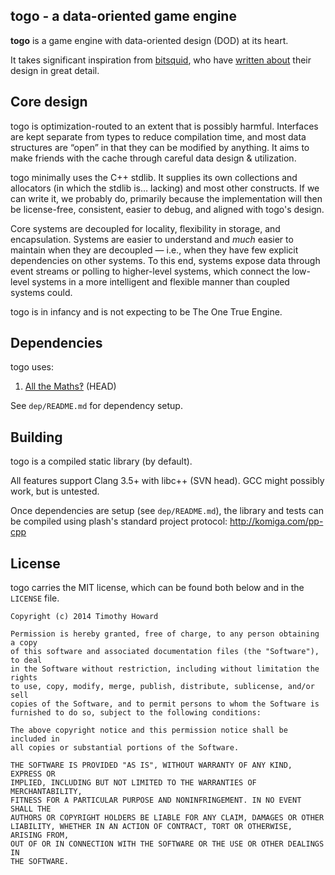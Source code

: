 
## togo - a data-oriented game engine

**togo** is a game engine with data-oriented design (DOD) at its heart.

It takes significant inspiration from [bitsquid](http://bitsquid.se), who
have [written about](http://bitsquid.blogspot.com) their design in great
detail.

## Core design

togo is optimization-routed to an extent that is possibly harmful.
Interfaces are kept separate from types to reduce compilation time, and most
data structures are “open” in that they can be modified by anything. It aims
to make friends with the cache through careful data design & utilization.

togo minimally uses the C++ stdlib. It supplies its own collections and
allocators (in which the stdlib is… lacking) and most other constructs.
If we can write it, we probably do, primarily because the implementation will
then be license-free, consistent, easier to debug, and aligned with togo's
design.

Core systems are decoupled for locality, flexibility in storage, and
encapsulation. Systems are easier to understand and *much* easier to maintain
when they are decoupled — i.e., when they have few explicit dependencies on
other systems. To this end, systems expose data through event streams or
polling to higher-level systems, which connect the low-level systems in a more
intelligent and flexible manner than coupled systems could.

togo is in infancy and is not expecting to be The One True Engine.

## Dependencies

togo uses:

1. [All the Maths‽](https://github.com/komiga/am) (HEAD)

See `dep/README.md` for dependency setup.

## Building

togo is a compiled static library (by default).

All features support Clang 3.5+ with libc++ (SVN head). GCC might possibly
work, but is untested.

Once dependencies are setup (see `dep/README.md`), the library and tests can be
compiled using plash's standard project protocol: http://komiga.com/pp-cpp

## License

togo carries the MIT license, which can be found both below and in the
`LICENSE` file.

```
Copyright (c) 2014 Timothy Howard

Permission is hereby granted, free of charge, to any person obtaining a copy
of this software and associated documentation files (the "Software"), to deal
in the Software without restriction, including without limitation the rights
to use, copy, modify, merge, publish, distribute, sublicense, and/or sell
copies of the Software, and to permit persons to whom the Software is
furnished to do so, subject to the following conditions:

The above copyright notice and this permission notice shall be included in
all copies or substantial portions of the Software.

THE SOFTWARE IS PROVIDED "AS IS", WITHOUT WARRANTY OF ANY KIND, EXPRESS OR
IMPLIED, INCLUDING BUT NOT LIMITED TO THE WARRANTIES OF MERCHANTABILITY,
FITNESS FOR A PARTICULAR PURPOSE AND NONINFRINGEMENT. IN NO EVENT SHALL THE
AUTHORS OR COPYRIGHT HOLDERS BE LIABLE FOR ANY CLAIM, DAMAGES OR OTHER
LIABILITY, WHETHER IN AN ACTION OF CONTRACT, TORT OR OTHERWISE, ARISING FROM,
OUT OF OR IN CONNECTION WITH THE SOFTWARE OR THE USE OR OTHER DEALINGS IN
THE SOFTWARE.
```
